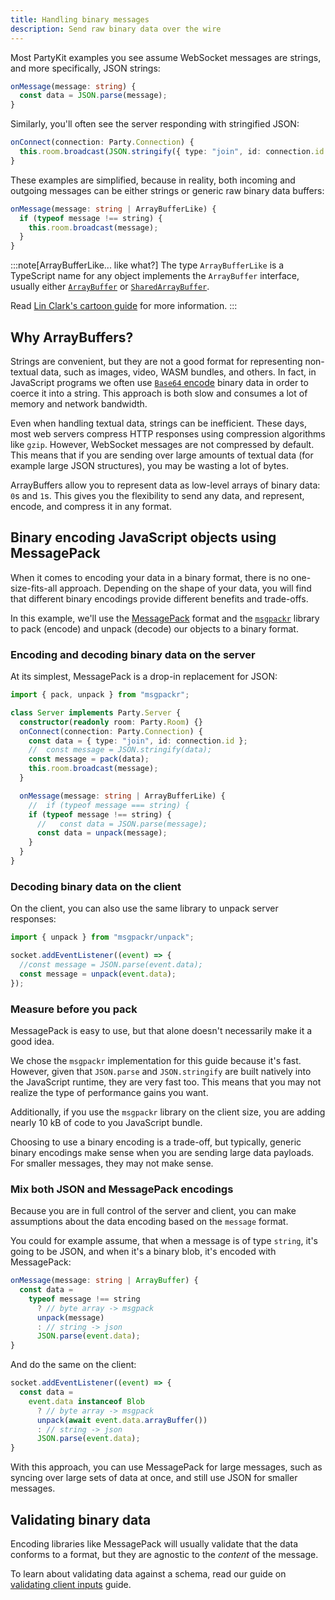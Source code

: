 ```yaml
---
title: Handling binary messages
description: Send raw binary data over the wire
---
```


Most PartyKit examples you see assume WebSocket messages are strings, and more specifically, JSON strings:

```ts
onMessage(message: string) {
  const data = JSON.parse(message);
}
```

Similarly, you'll often see the server responding with stringified JSON:

```ts
onConnect(connection: Party.Connection) {
  this.room.broadcast(JSON.stringify({ type: "join", id: connection.id }));
}
```

These examples are simplified, because in reality, both incoming and outgoing messages can be either strings or generic raw binary data buffers:

```ts
onMessage(message: string | ArrayBufferLike) {
  if (typeof message !== string) {
    this.room.broadcast(message);
  }
}
```

:::note[ArrayBufferLike... like what?]
The type `ArrayBufferLike` is a TypeScript name for any object implements the `ArrayBuffer` interface, usually either [`ArrayBuffer`](https://developer.mozilla.org/en-US/docs/Web/JavaScript/Reference/Global_Objects/ArrayBuffer) or [`SharedArrayBuffer`](https://developer.mozilla.org/en-US/docs/Web/JavaScript/Reference/Global_Objects/SharedArrayBuffer).

Read [Lin Clark's cartoon guide](https://hacks.mozilla.org/2017/06/a-cartoon-intro-to-arraybuffers-and-sharedarraybuffers/) for more information.
:::

## Why ArrayBuffers?

Strings are convenient, but they are not a good format for representing non-textual data, such as images, video, WASM bundles, and others. In fact, in JavaScript programs we often use [`Base64` encode](https://developer.mozilla.org/en-US/docs/Glossary/Base64) binary data in order to coerce it into a string. This approach is both slow and consumes a lot of memory and network bandwidth.

Even when handling textual data, strings can be inefficient. These days, most web servers compress HTTP responses using compression algorithms like `gzip`. However, WebSocket messages are not compressed by default. This means that if you are sending over large amounts of textual data (for example large JSON structures), you may be wasting a lot of bytes.

ArrayBuffers allow you to represent data as low-level arrays of binary data: `0`s and `1`s. This gives you the flexibility to send any data, and represent, encode, and compress it in any format.

## Binary encoding JavaScript objects using MessagePack

When it comes to encoding your data in a binary format, there is no one-size-fits-all approach. Depending on the shape of your data, you will find that different binary encodings provide different benefits and trade-offs.

In this example, we'll use the [MessagePack](https://msgpack.org/) format and the [`msgpackr`](https://www.npmjs.com/package/msgpackr) library to pack (encode) and unpack (decode) our objects to a binary format.

### Encoding and decoding binary data on the server

At its simplest, MessagePack is a drop-in replacement for JSON:

```ts
import { pack, unpack } from "msgpackr";

class Server implements Party.Server {
  constructor(readonly room: Party.Room) {}
  onConnect(connection: Party.Connection) {
    const data = { type: "join", id: connection.id };
    //  const message = JSON.stringify(data);
    const message = pack(data);
    this.room.broadcast(message);
  }

  onMessage(message: string | ArrayBufferLike) {
    //  if (typeof message === string) {
    if (typeof message !== string) {
      //   const data = JSON.parse(message);
      const data = unpack(message);
    }
  }
}
```

### Decoding binary data on the client

On the client, you can also use the same library to unpack server responses:

```ts
import { unpack } from "msgpackr/unpack";

socket.addEventListener((event) => {
  //const message = JSON.parse(event.data);
  const message = unpack(event.data);
});
```

### Measure before you pack

MessagePack is easy to use, but that alone doesn't necessarily make it a good idea.

We chose the `msgpackr` implementation for this guide because it's fast. However, given that `JSON.parse` and `JSON.stringify` are built natively into the JavaScript runtime, they are very fast too. This means that you may not realize the type of performance gains you want.

Additionally, if you use the `msgpackr` library on the client size, you are adding nearly 10 kB of code to you JavaScript bundle.

Choosing to use a binary encoding is a trade-off, but typically, generic binary encodings make sense when you are sending large data payloads. For smaller messages, they may not make sense.

### Mix both JSON and MessagePack encodings

Because you are in full control of the server and client, you can make assumptions about the data encoding based on the `message` format.

You could for example assume, that when a message is of type `string`, it's going to be JSON, and when it's a binary blob, it's encoded with MessagePack:

```ts
onMessage(message: string | ArrayBuffer) {
  const data =
    typeof message !== string
      ? // byte array -> msgpack
      unpack(message)
      : // string -> json
      JSON.parse(event.data);
}

```

And do the same on the client:

```ts
socket.addEventListener((event) => {
  const data =
    event.data instanceof Blob
      ? // byte array -> msgpack
      unpack(await event.data.arrayBuffer())
      : // string -> json
      JSON.parse(event.data);
}
```

With this approach, you can use MessagePack for large messages, such as syncing over large sets of data at once, and still use JSON for smaller messages.

## Validating binary data

Encoding libraries like MessagePack will usually validate that the data conforms to a format, but they are agnostic to the _content_ of the message.

To learn about validating data against a schema, read our guide on [validating client inputs](/guides/validating-client-inputs) guide.
